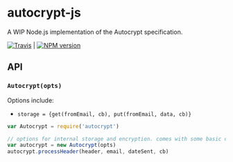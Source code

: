 # autocrypt-js

A WIP Node.js implementation of the Autocrypt specification. 

[![Travis](https://travis-ci.org/karissa/autocrypt-js.svg?branch=master)](https://travis-ci.org/karissa/autocrypt-js) | [![NPM version](https://img.shields.io/npm/v/autocrypt.svg)](https://npmjs.org/package/autocrypt)


## API

### ```Autocrypt(opts)```

Options include:
* `storage = {get(fromEmail, cb), put(fromEmail, data, cb)}`

```js
var Autocrypt = require('autocrypt')

// options for internal storage and encryption. comes with some basic defaults
var autocrypt = new Autocrypt(opts)
autocrypt.processHeader(header, email, dateSent, cb)
```
